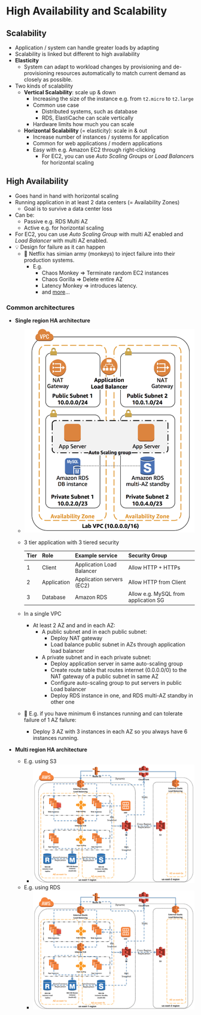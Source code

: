 # High Availability and Scalability

## Scalability

- Application / system can handle greater loads by adapting
- Scalability is linked but different to high availability
- **Elasticity**
  - System can adapt to workload changes by provisioning and de-provisioning resources automatically to match current demand as closely as possible.
- Two kinds of scalability
  - **Vertical Scalability**: scale up & down
    - Increasing the size of the instance e.g. from `t2.micro` to `t2.large`
    - Common use case
      - Distributed systems, such as database
      - RDS, ElastiCache can scale vertically
    - Hardware limits how much you can scale
  - **Horizontal Scalability** (= elasticity): scale in & out
    - Increase number of instances / systems for application
    - Common for web applications / modern applications
    - Easy with e.g. Amazon EC2 through right-clicking
      - For EC2, you can use *Auto Scaling Group*s or *Load Balancer*s for horizontal scaling

## High Availability

- Goes hand in hand with horizontal scaling
- Running application in at least 2 data centers (= Availability Zones)
  - Goal is to survive a data center loss
- Can be:
  - Passive e.g. RDS Multi AZ
  - Active e.g. for horizontal scaling
- For EC2, you can use *Auto Scaling Group* with multi AZ enabled and *Load Balancer* with multi AZ enabled.
- 💡 Design for failure as it can happen
  - 🤗 Netflix has simian army (monkeys) to inject failure into their production systems.
    - E.g.
      - Chaos Monkey => Terminate random EC2 instances
      - Chaos Gorilla => Delete entire AZ
      - Latency Monkey => introduces latency.
      - and [more](https://medium.com/netflix-techblog/the-netflix-simian-army-16e57fbab116)...

### Common architectures

- **Single region HA architecture**
  - ![Single region AZ failure tolerant architecture](img/high-availability/single-region-architecture.png)
  - 3 tier application with 3 tiered security

    | Tier | Role | Example service | Security Group |
    | ---- | ---- | --------------- | -------------- |
    | 1 | Client | Application Load Balancer | Allow HTTP + HTTPs |
    | 2 | Application  | Application servers (EC2) | Allow HTTP from Client |
    | 3 | Database | Amazon RDS | Allow e.g. MySQL from application SG |

  - In a single VPC
    - At least 2 AZ and and in each AZ:
      - A public subnet and in each public subnet:
        - Deploy NAT gateway
        - Load balance public subnet in AZs through application load balancer
      - A private subnet and in each private subnet:
        - Deploy application server in same auto-scaling group
        - Create route table that routes internet (0.0.0.0/0) to the NAT gateway of a public subnet in same AZ
        - Configure auto-scaling group to put servers in public Load balancer
        - Deploy RDS instance in one, and RDS multi-AZ standby in other one
  - 📝 E.g. if you have minimum 6 instances running and can tolerate failure of 1 AZ failure:
    - Deploy 3 AZ with 3 instances in each AZ so you always have 6 instances running.

- **Multi region HA architecture**
  - E.g. using S3
    - ![Multi region HA architecture using S3](img/high-availability/multi-region-s3-architecture.png)
  - E.g. using RDS
    - ![Multi region HA architecture using RDS](img/high-availability/multi-region-s3-architecture.png)
